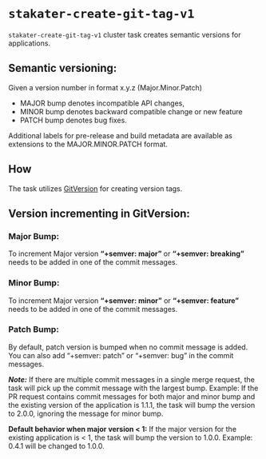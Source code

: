 # `stakater-create-git-tag-v1`

`stakater-create-git-tag-v1` cluster task creates semantic versions for applications.

## Semantic versioning:
Given a version number in format x.y.z (Major.Minor.Patch)
* MAJOR bump denotes incompatible API changes,
* MINOR bump denotes backward compatible change or new feature
* PATCH bump denotes bug fixes.

Additional labels for pre-release and build metadata are available as extensions to the MAJOR.MINOR.PATCH format.

## How
The task utilizes [GitVersion](https://gitversion.net/) for creating version tags.

## Version incrementing in GitVersion:

### Major Bump:
To increment Major version **“+semver: major”**  or **“+semver: breaking”** needs to be added in one of the commit messages.

### Minor Bump:
To increment Major version **“+semver: minor”**  or **“+semver: feature”** needs to be added in one of the commit messages.

### Patch Bump:
By default, patch version is bumped when no commit message is added. 
You can also add “+semver: patch”  or “+semver: bug” in the commit messages.

***Note:*** If there are multiple commit messages in a single merge request, the task will pick up the commit message with the largest bump.
Example: If the PR request contains commit messages for both major and minor bump and the existing version of the application is 1.1.1, the task will bump the version to 2.0.0, ignoring the message for minor bump.

**Default behavior when major version < 1:**
If the major version for the existing application is < 1, the task will bump the version to 1.0.0.
Example: 0.4.1 will be changed to 1.0.0.

